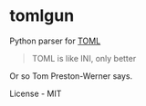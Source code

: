 tomlgun
======

Python parser for [TOML](https://github.com/mojombo/toml)

>TOML is like INI, only better

Or so Tom Preston-Werner says.

License - MIT
